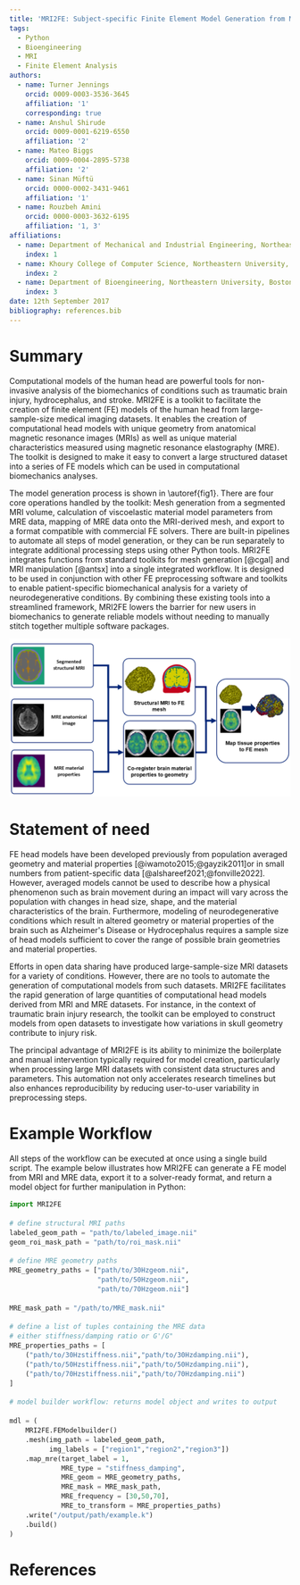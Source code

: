 ```yaml
---
title: 'MRI2FE: Subject-specific Finite Element Model Generation from Medical Imaging Data'
tags:
  - Python
  - Bioengineering
  - MRI
  - Finite Element Analysis
authors:
  - name: Turner Jennings
    orcid: 0009-0003-3536-3645
    affiliation: '1'
    corresponding: true
  - name: Anshul Shirude
    orcid: 0009-0001-6219-6550
    affiliation: '2'
  - name: Mateo Biggs
    orcid: 0009-0004-2895-5738
    affiliation: '2'
  - name: Sinan Müftü
    orcid: 0000-0002-3431-9461
    affiliation: '1'
  - name: Rouzbeh Amini
    orcid: 0000-0003-3632-6195
    affiliation: '1, 3'
affiliations:
  - name: Department of Mechanical and Industrial Engineering, Northeastern University, Boston, MA
    index: 1
  - name: Khoury College of Computer Science, Northeastern University, Boston, MA
    index: 2
  - name: Department of Bioengineering, Northeastern University, Boston, MA
    index: 3
date: 12th September 2017
bibliography: references.bib
---
```


# Summary

Computational models of the human head are powerful tools for non-invasive analysis of the biomechanics of conditions such as traumatic brain injury, hydrocephalus, and stroke.  MRI2FE is a toolkit to facilitate the creation of finite element (FE) models of the human head from large-sample-size medical imaging datasets.  It enables the creation of computational head models with unique geometry from anatomical magnetic resonance images (MRIs) as well as unique material characteristics measured using magnetic resonance elastography (MRE).  The toolkit is designed to make it easy to convert a large structured dataset into a series of FE models which can be used in computational biomechanics analyses. 

The model generation process is shown in \autoref{fig1}.  There are four core operations handled by the toolkit: Mesh generation from a segmented MRI volume, calculation of viscoelastic material model parameters from MRE data, mapping of MRE data onto the MRI-derived mesh, and export to a format compatible with commercial FE solvers.  There are built-in pipelines to automate all steps of model generation, or they can be run separately to integrate additional processing steps using other Python tools.  MRI2FE integrates functions from standard toolkits for mesh generation [@cgal] and MRI manipulation [@antsx] into a single integrated workflow.  It is designed to be used in conjunction with other FE preprocessing software and toolkits to enable patient-specific biomechanical analysis for a variety of neurodegenerative conditions.  By combining these existing tools into a streamlined framework, MRI2FE lowers the barrier for new users in biomechanics to generate reliable models without needing to manually stitch together multiple software packages.

![Workflow of FE model creation steps.\label{fig1}](figure.png)

# Statement of need

FE head models have been developed previously from population averaged geometry  and material properties [@iwamoto2015;@gayzik2011]or in small numbers from patient-specific data [@alshareef2021;@fonville2022].  However, averaged models cannot be used to describe how a physical phenomenon such as brain movement during an impact will vary across the population with changes in head size, shape, and the material characteristics of the brain.  Furthermore, modeling of neurodegenerative conditions which result in altered geometry or material properties of the brain such as Alzheimer's Disease or Hydrocephalus requires a sample size of head models sufficient to cover the range of possible brain geometries and material properties.  

Efforts in open data sharing have produced large-sample-size MRI datasets for a variety of conditions.  However, there are no tools to automate the generation of computational models from such datasets.  MRI2FE facilitates the rapid generation of large quantities of computational head models derived from MRI and MRE datasets.  For instance, in the context of traumatic brain injury research, the toolkit can be employed to construct models from open datasets to investigate how variations in skull geometry contribute to injury risk.

The principal advantage of MRI2FE is its ability to minimize the boilerplate and manual intervention typically required for model creation, particularly when processing large MRI datasets with consistent data structures and parameters. This automation not only accelerates research timelines but also enhances reproducibility by reducing user-to-user variability in preprocessing steps.

# Example Workflow

All steps of the workflow can be executed at once using a single build script. The example below illustrates how MRI2FE can generate a FE model from MRI and MRE data, export it to a solver-ready format, and return a model object for further manipulation in Python:

```python
import MRI2FE

# define structural MRI paths
labeled_geom_path = "path/to/labeled_image.nii"
geom_roi_mask_path = "path/to/roi_mask.nii"

# define MRE geometry paths
MRE_geometry_paths = ["path/to/30Hzgeom.nii",
                      "path/to/50Hzgeom.nii",
                      "path/to/70Hzgeom.nii"]

MRE_mask_path = "/path/to/MRE_mask.nii"

# define a list of tuples containing the MRE data
# either stiffness/damping ratio or G'/G"
MRE_properties_paths = [
    ("path/to/30Hzstiffness.nii","path/to/30Hzdamping.nii"),
    ("path/to/50Hzstiffness.nii","path/to/50Hzdamping.nii"),
    ("path/to/70Hzstiffness.nii","path/to/70Hzdamping.nii")
]

# model builder workflow: returns model object and writes to output

mdl = (
    MRI2FE.FEModelbuilder()
    .mesh(img_path = labeled_geom_path,
          img_labels = ["region1","region2","region3"])
    .map_mre(target_label = 1,
             MRE_type = "stiffness_damping",
             MRE_geom = MRE_geometry_paths,
             MRE_mask = MRE_mask_path,
             MRE_frequency = [30,50,70],
             MRE_to_transform = MRE_properties_paths)
    .write("/output/path/example.k")
    .build()
)

```

# References
